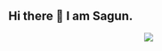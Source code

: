 ## Hi there 👋 I am Sagun. 

<div align="center"><img src="https://github-readme-stats.vercel.app/api?username=sagun98&show_icons=true&count_private=true&hide_border=true" align="center" /></div>  
<br/> 
